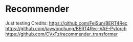 # Recommender
Just testing 
Credits: 
https://github.com/FeiSun/BERT4Rec
https://github.com/jaywonchung/BERT4Rec-VAE-Pytorch
https://github.com/CVxTz/recommender_transformer

